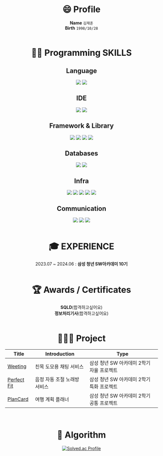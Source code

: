 <div align="center">

# **😄 Profile**
  **Name**         `김재훈`
  <br>
  **Birth**         `1998/10/28`
  <br><br>


# **👨‍💻 Programming SKILLS**
## **Language**
  <img src="https://img.shields.io/badge/python-3670A0?style=for-the-badge&logo=python&logoColor=ffdd54"/>
  <img src="https://img.shields.io/badge/java-%23ED8B00.svg?style=for-the-badge&logo=openjdk&logoColor=white"/>

## **IDE**
  <img src="https://img.shields.io/badge/IntelliJIDEA-000000.svg?style=for-the-badge&logo=intellij-idea&logoColor=white"/>
  <img src="https://img.shields.io/badge/Visual%20Studio%20Code-0078d7.svg?style=for-the-badge&logo=visual-studio-code&logoColor=white"/>

## **Framework & Library**
  <img src="https://img.shields.io/badge/springboot-6DB33F?style=for-the-badge&logo=springboot&logoColor=white"/>
  <img src="https://img.shields.io/badge/Spring Security-6DB33F?style=for-the-badge&logo=Spring Security&logoColor=white"/>
  <img src="https://img.shields.io/badge/JWT-black?style=for-the-badge&logo=JSON%20web%20tokens"/>
  <img src="https://img.shields.io/badge/Rabbitmq-FF6600?style=for-the-badge&logo=rabbitmq&logoColor=white"/>

## **Databases**
  <img src="https://img.shields.io/badge/MySQL-4479A1?style=for-the-badge&logo=MySQL&logoColor=white"/>
  <img src="https://img.shields.io/badge/Redis-DC382D?style=for-the-badge&logo=Redis&logoColor=white"/>

## **Infra**
  <img src="https://img.shields.io/badge/docker-%230db7ed.svg?style=for-the-badge&logo=docker&logoColor=white"/>
  <img src="https://img.shields.io/badge/jenkins-%232C5263.svg?style=for-the-badge&logo=jenkins&logoColor=white"/>
  <img src="https://img.shields.io/badge/Amazon%20EC2-FF9900?style=for-the-badge&logo=Amazon%20EC2&logoColor=white"/>
  <img src="https://img.shields.io/badge/Ubuntu-E95420?style=for-the-badge&logo=ubuntu&logoColor=white"/>
  <img src="https://img.shields.io/badge/nginx-%23009639.svg?style=for-the-badge&logo=nginx&logoColor=white"/>

## **Communication**
  <img src="https://img.shields.io/badge/Git-F05032?style=for-the-badge&logo=git&logoColor=white"/>
  <img src="https://img.shields.io/badge/Jira-0052CC?style=for-the-badge&logo=jirasoftware&logoColor=white"/>
  <img src="https://img.shields.io/badge/Notion-000000?style=for-the-badge&logo=notion&logoColor=white"/>
<br></br>

# **🎓 EXPERIENCE**
2023.07 ~ 2024.06 : **삼성 청년 SW아카데미 10기**
<br><br>

# **🏆 Awards / Certificates**
**SQLD**(합격하고싶어요)
<br>
**정보처리기사**(합격하고싶어요)
<br><br>

# **👨🏻‍💻 Project**

| Title | Introduction | Type |
| ------------- | ------------- | ------------- |
| <a href="">Weeting</a> | 친목 도모용 채팅 서비스 | 삼성 청년 SW 아카데미 2학기 자율 프로젝트 |
| <a href="">Perfect Fit</a> | 음정 자동 조절 노래방 서비스 | 삼성 청년 SW 아카데미 2학기 특화 프로젝트 |
| <a href="">PlanCard</a> | 여행 계획 플래너 | 삼성 청년 SW 아카데미 2학기 공통 프로젝트 |

<br>

# **🔗 Algorithm**

[![Solved.ac Profile](http://mazassumnida.wtf/api/v2/generate_badge?boj=sirika2547)](https://solved.ac/sirika2547/) 


</div>
